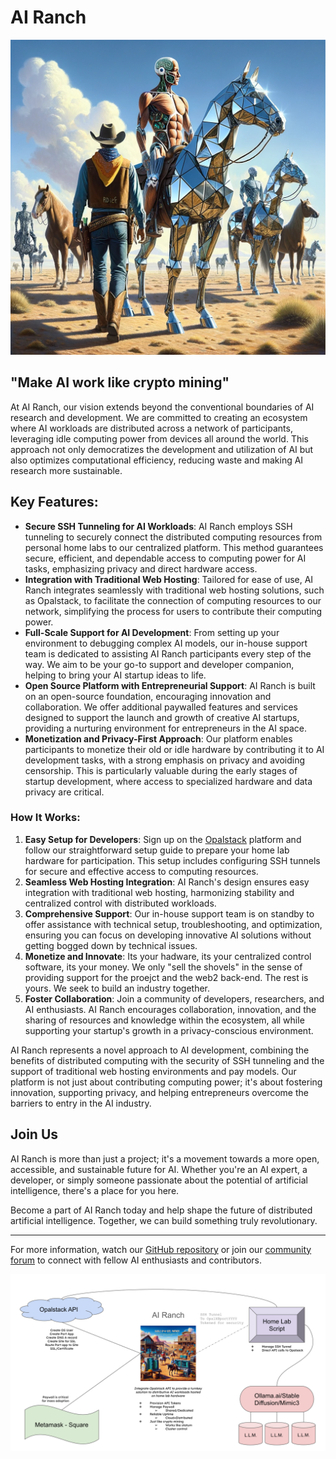 # AI Ranch
![splash](splash.webp)

## "Make AI work like crypto mining"

At AI Ranch, our vision extends beyond the conventional boundaries of AI research and development. We are committed to creating an ecosystem where AI workloads are distributed across a network of participants, leveraging idle computing power from devices all around the world. This approach not only democratizes the development and utilization of AI but also optimizes computational efficiency, reducing waste and making AI research more sustainable.

## Key Features:

- **Secure SSH Tunneling for AI Workloads**: AI Ranch employs SSH tunneling to securely connect the distributed computing resources from personal home labs to our centralized platform. This method guarantees secure, efficient, and dependable access to computing power for AI tasks, emphasizing privacy and direct hardware access.
- **Integration with Traditional Web Hosting**: Tailored for ease of use, AI Ranch integrates seamlessly with traditional web hosting solutions, such as Opalstack, to facilitate the connection of computing resources to our network, simplifying the process for users to contribute their computing power.
- **Full-Scale Support for AI Development**: From setting up your environment to debugging complex AI models, our in-house support team is dedicated to assisting AI Ranch participants every step of the way. We aim to be your go-to support and developer companion, helping to bring your AI startup ideas to life.
- **Open Source Platform with Entrepreneurial Support**: AI Ranch is built on an open-source foundation, encouraging innovation and collaboration. We offer additional paywalled features and services designed to support the launch and growth of creative AI startups, providing a nurturing environment for entrepreneurs in the AI space.
- **Monetization and Privacy-First Approach**: Our platform enables participants to monetize their old or idle hardware by contributing it to AI development tasks, with a strong emphasis on privacy and avoiding censorship. This is particularly valuable during the early stages of startup development, where access to specialized hardware and data privacy are critical.

### How It Works:

1. **Easy Setup for Developers**: Sign up on the [Opalstack](https://opalstack.com/) platform and follow our straightforward setup guide to prepare your home lab hardware for participation. This setup includes configuring SSH tunnels for secure and effective access to computing resources.
2. **Seamless Web Hosting Integration**: AI Ranch's design ensures easy integration with traditional web hosting, harmonizing stability and centralized control with distributed workloads. 
4. **Comprehensive Support**: Our in-house support team is on standby to offer assistance with technical setup, troubleshooting, and optimization, ensuring you can focus on developing innovative AI solutions without getting bogged down by technical issues.
5. **Monetize and Innovate**: Its your hadware, its your centralized control software, its your money. We only "sell the shovels" in the sense of providing support for the proejct and the web2 back-end. The rest is yours. We seek to build an industry together.
6. **Foster Collaboration**: Join a community of developers, researchers, and AI enthusiasts. AI Ranch encourages collaboration, innovation, and the sharing of resources and knowledge within the ecosystem, all while supporting your startup's growth in a privacy-conscious environment.

AI Ranch represents a novel approach to AI development, combining the benefits of distributed computing with the security of SSH tunneling and the support of traditional web hosting environments and pay models. Our platform is not just about contributing computing power; it's about fostering innovation, supporting privacy, and helping entrepreneurs overcome the barriers to entry in the AI industry.

## Join Us

AI Ranch is more than just a project; it's a movement towards a more open, accessible, and sustainable future for AI. Whether you're an AI expert, a developer, or simply someone passionate about the potential of artificial intelligence, there's a place for you here.

Become a part of AI Ranch today and help shape the future of distributed artificial intelligence. Together, we can build something truly revolutionary.

---

For more information, watch our [GitHub repository]([#](https://github.com/d3cline/airanch/)) or join our [community forum](https://community.opalstack.com/) to connect with fellow AI enthusiasts and contributors.



![scope](scope.png)
